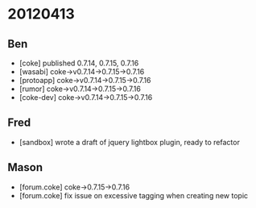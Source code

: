 # 20120413

## Ben
- [coke] published 0.7.14, 0.7.15, 0.7.16
- [wasabi] coke->v0.7.14->0.7.15->0.7.16
- [protoapp] coke->v0.7.14->0.7.15->0.7.16
- [rumor] coke->v0.7.14->0.7.15->0.7.16
- [coke-dev] coke->v0.7.14->0.7.15->0.7.16



## Fred
- [sandbox] wrote a draft of jquery lightbox plugin, ready to refactor



## Mason
- [forum.coke] coke->0.7.15->0.7.16
- [forum.coke] fix issue on excessive tagging when creating new topic